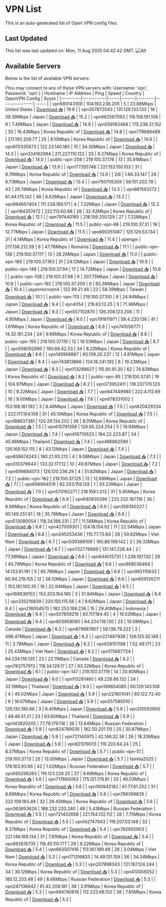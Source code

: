 # VPN List

This is an auto-generated list of Open VPN config files.

## Last Updated

This list was last updated on: Mon, 11 Aug 2025 04:42:42 GMT.
![Alt](https://repobeats.axiom.co/api/embed/186b98318ef1479477931607c1ad7d823f12451f.svg "Repobeats analytics image")

## Available Servers

Below is the list of available VPN servers:

(You may connect to any of these VPN servers with: Username: 'vpn', Password: 'vpn'.)
| Hostname | IP Address | Ping | Speed | Country | OpenVPN Config | Score |
|----------|------------|------|-------|---------|----------------| ----- |
| vpn580143109 | 104.193.236.205 | 5 | 23.88Mbps | United States | [Download 📥](./configs/server_0_US.ovpn) | 19.6 |
| vpn357972043 | 131.129.133.133 | 18 | 39.39Mbps | Japan | [Download 📥](./configs/server_1_JP.ovpn) | 15.2 |
| vpn662567093 | 118.158.191.108 | 9 | 7.49Mbps | Japan | [Download 📥](./configs/server_2_JP.ovpn) | 14.9 |
| vpn559183468 | 175.238.21.152 | 30 | 16.43Mbps | Korea Republic of | [Download 📥](./configs/server_3_KR.ovpn) | 14.8 |
| vpn779686489 | 211.193.209.77 | 25 | 8.10Mbps | Korea Republic of | [Download 📥](./configs/server_4_KR.ovpn) | 14.6 |
| vpn970335673 | 122.23.140.180 | 15 | 34.30Mbps | Japan | [Download 📥](./configs/server_5_JP.ovpn) | 14.3 |
| vpn334162994 | 211.227.110.122 | 33 | 9.27Mbps | Korea Republic of | [Download 📥](./configs/server_6_KR.ovpn) | 14.0 |
| public-vpn-259 | 219.100.37.176 | 13 | 35.91Mbps | Japan | [Download 📥](./configs/server_7_JP.ovpn) | 13.9 |
| vpn177355746 | 221.153.150.103 | 31 | 9.76Mbps | Korea Republic of | [Download 📥](./configs/server_8_KR.ovpn) | 13.9 |
| 2i6 | 1.66.33.147 | 28 | 6.73Mbps | Japan | [Download 📥](./configs/server_9_JP.ovpn) | 13.4 |
| vpn750705359 | 58.151.202.78 | 43 | 29.74Mbps | Korea Republic of | [Download 📥](./configs/server_10_KR.ovpn) | 13.3 |
| vpn881593272 | 61.44.175.142 | 48 | 6.62Mbps | Japan | [Download 📥](./configs/server_11_JP.ovpn) | 13.2 |
| vpn984657404 | 111.238.189.171 | 4 | 7.22Mbps | Japan | [Download 📥](./configs/server_12_JP.ovpn) | 12.2 |
| vpn184357472 | 222.113.60.98 | 28 | 32.42Mbps | Korea Republic of | [Download 📥](./configs/server_13_KR.ovpn) | 12.1 |
| vpn797440165 | 218.159.250.129 | 27 | 7.22Mbps | Korea Republic of | [Download 📥](./configs/server_14_KR.ovpn) | 11.5 |
| public-vpn-98 | 219.100.37.31 | 18 | 12.77Mbps | Japan | [Download 📥](./configs/server_15_JP.ovpn) | 11.5 |
| vpn890351087 | 125.129.53.134 | 31 | 4.14Mbps | Korea Republic of | [Download 📥](./configs/server_16_KR.ovpn) | 11.4 |
| opengw | 217.138.212.59 | 6 | 47.78Mbps | Romania | [Download 📥](./configs/server_17_RO.ovpn) | 11.1 |
| public-vpn-138 | 219.100.37.117 | 13 | 28.26Mbps | Japan | [Download 📥](./configs/server_18_JP.ovpn) | 11.0 |
| public-vpn-186 | 219.100.37.163 | 31 | 24.12Mbps | Japan | [Download 📥](./configs/server_19_JP.ovpn) | 10.9 |
| public-vpn-146 | 219.100.37.94 | 17 | 14.72Mbps | Japan | [Download 📥](./configs/server_20_JP.ovpn) | 10.6 |
| public-vpn-108 | 219.100.37.98 | 9 | 207.75Mbps | Japan | [Download 📥](./configs/server_21_JP.ovpn) | 10.6 |
| public-vpn-192 | 219.100.37.209 | 9 | 65.38Mbps | Japan | [Download 📥](./configs/server_22_JP.ovpn) | 10.4 |
| jayporeonvpn4 | 122.99.21.46 | 23 | 58.39Mbps | Taiwan | [Download 📥](./configs/server_23_TW.ovpn) | 10.1 |
| public-vpn-113 | 219.100.37.100 | 8 | 24.94Mbps | Japan | [Download 📥](./configs/server_24_JP.ovpn) | 9.4 |
| vpn4054 | 219.63.13.25 | 3 | 71.98Mbps | Japan | [Download 📥](./configs/server_25_JP.ovpn) | 9.3 |
| vpn557102870 | 126.208.123.206 | 11 | 4.95Mbps | Japan | [Download 📥](./configs/server_26_JP.ovpn) | 9.0 |
| vpn791611971 | 59.4.220.136 | 41 | 1.61Mbps | Korea Republic of | [Download 📥](./configs/server_27_KR.ovpn) | 8.9 |
| vpn741056771 | 14.32.161.234 | 34 | 9.66Mbps | Korea Republic of | [Download 📥](./configs/server_28_KR.ovpn) | 8.8 |
| public-vpn-155 | 219.100.37.110 | 12 | 19.53Mbps | Japan | [Download 📥](./configs/server_29_JP.ovpn) | 8.7 |
| vpn508092890 | 180.69.42.53 | 34 | 8.22Mbps | Korea Republic of | [Download 📥](./configs/server_30_KR.ovpn) | 8.6 |
| vpn145956887 | 60.139.20.237 | 12 | 4.81Mbps | Japan | [Download 📥](./configs/server_31_JP.ovpn) | 8.4 |
| vpn743813866 | 124.18.241.192 | 8 | 19.23Mbps | Japan | [Download 📥](./configs/server_32_JP.ovpn) | 8.3 |
| vpn113289627 | 115.90.91.30 | 62 | 74.83Mbps | Korea Republic of | [Download 📥](./configs/server_33_KR.ovpn) | 8.2 |
| public-vpn-85 | 219.100.37.81 | 19 | 104.97Mbps | Japan | [Download 📥](./configs/server_34_JP.ovpn) | 8.2 |
| vpn373952411 | 118.237.170.123 | 10 | 9.22Mbps | Japan | [Download 📥](./configs/server_35_JP.ovpn) | 7.7 |
| vpn847449985 | 222.4.112.69 | 16 | 9.00Mbps | Japan | [Download 📥](./configs/server_36_JP.ovpn) | 7.6 |
| vpn678331002 | 153.168.161.192 | 3 | 8.46Mbps | Japan | [Download 📥](./configs/server_37_JP.ovpn) | 7.5 |
| vpn820429334 | 222.117.104.108 | 31 | 45.10Mbps | Korea Republic of | [Download 📥](./configs/server_38_KR.ovpn) | 7.5 |
| vpn188637381 | 120.29.134.202 | 38 | 8.01Mbps | Korea Republic of | [Download 📥](./configs/server_39_KR.ovpn) | 7.5 |
| vpn615791358 | 126.65.224.254 | 5 | 19.94Mbps | Japan | [Download 📥](./configs/server_40_JP.ovpn) | 7.4 |
| vpn416710623 | 184.22.223.87 | 34 | 45.66Mbps | Thailand | [Download 📥](./configs/server_41_TH.ovpn) | 7.4 |
| vpn486862596 | 126.169.152.115 | 8 | 43.12Mbps | Japan | [Download 📥](./configs/server_42_JP.ovpn) | 7.4 |
| vpn838674243 | 180.21.93.213 | 4 | 9.08Mbps | Japan | [Download 📥](./configs/server_43_JP.ovpn) | 7.3 |
| vpn310379644 | 133.32.177.12 | 10 | 49.87Mbps | Japan | [Download 📥](./configs/server_44_JP.ovpn) | 7.2 |
| vpn699884073 | 126.120.236.29 | 4 | 51.82Mbps | Japan | [Download 📥](./configs/server_45_JP.ovpn) | 7.2 |
| public-vpn-162 | 219.100.37.125 | 13 | 12.69Mbps | Japan | [Download 📥](./configs/server_46_JP.ovpn) | 7.1 |
| vpn696664519 | 92.203.159.128 | 1 | 93.23Mbps | Japan | [Download 📥](./configs/server_47_JP.ovpn) | 7.0 |
| vpn570192271 | 218.159.1.213 | 31 | 5.95Mbps | Korea Republic of | [Download 📥](./configs/server_48_KR.ovpn) | 6.9 |
| vpn640830296 | 222.232.187.118 | 36 | 8.98Mbps | Korea Republic of | [Download 📥](./configs/server_49_KR.ovpn) | 6.9 |
| vpn359350227 | 90.149.251.61 | 18 | 35.78Mbps | Japan | [Download 📥](./configs/server_50_JP.ovpn) | 6.8 |
| vpn513080054 | 118.34.188.231 | 27 | 11.56Mbps | Korea Republic of | [Download 📥](./configs/server_51_KR.ovpn) | 6.8 |
| vpn427009301 | 124.18.154.92 | 11 | 22.54Mbps | Japan | [Download 📥](./configs/server_52_JP.ovpn) | 6.8 |
| vpn245253436 | 115.77.73.84 | 28 | 59.62Mbps | Viet Nam | [Download 📥](./configs/server_53_VN.ovpn) | 6.7 |
| vpn509369109 | 160.86.199.142 | 3 | 39.33Mbps | Japan | [Download 📥](./configs/server_54_JP.ovpn) | 6.7 |
| vpn722776889 | 131.147.226.44 | 2 | 77.38Mbps | Japan | [Download 📥](./configs/server_55_JP.ovpn) | 6.6 |
| vpn644015731 | 1.238.197.132 | 28 | 40.79Mbps | Korea Republic of | [Download 📥](./configs/server_56_KR.ovpn) | 6.6 |
| vpn868036464 | 14.133.81.191 | 5 | 85.76Mbps | Japan | [Download 📥](./configs/server_57_JP.ovpn) | 6.6 |
| vpn992115633 | 60.94.219.155 | 12 | 38.12Mbps | Japan | [Download 📥](./configs/server_58_JP.ovpn) | 6.6 |
| vpn609126211 | 153.181.100.35 | 16 | 22.94Mbps | Japan | [Download 📥](./configs/server_59_JP.ovpn) | 6.5 |
| vpn168639153 | 153.203.164.180 | 3 | 51.84Mbps | Japan | [Download 📥](./configs/server_60_JP.ovpn) | 6.4 |
| vpn335216839 | 220.150.115.56 | 4 | 9.62Mbps | Japan | [Download 📥](./configs/server_61_JP.ovpn) | 6.4 |
| vpn218004570 | 182.253.169.236 | 15 | 29.40Mbps | Indonesia | [Download 📥](./configs/server_62_ID.ovpn) | 6.4 |
| vpn507859216 | 60.117.184.45 | 4 | 19.52Mbps | Japan | [Download 📥](./configs/server_63_JP.ovpn) | 6.4 |
| vpn803958060 | 64.234.118.130 | 23 | 19.58Mbps | Canada | [Download 📥](./configs/server_64_CA.ovpn) | 6.3 |
| vpn879987807 | 59.138.79.222 | 2 | 496.47Mbps | Japan | [Download 📥](./configs/server_65_JP.ovpn) | 6.2 |
| vpn221487938 | 126.125.35.148 | 11 | 2.78Mbps | Japan | [Download 📥](./configs/server_66_JP.ovpn) | 6.2 |
| vpn639101198 | 1.52.49.171 | 23 | 25.43Mbps | Viet Nam | [Download 📥](./configs/server_67_VN.ovpn) | 6.2 |
| vpn175667724 | 64.234.118.130 | 23 | 22.11Mbps | Canada | [Download 📥](./configs/server_68_CA.ovpn) | 6.2 |
| vpn783757913 | 118.34.129.17 | 27 | 63.32Mbps | Korea Republic of | [Download 📥](./configs/server_69_KR.ovpn) | 6.1 |
| public-vpn-147 | 219.100.37.119 | 14 | 20.80Mbps | Japan | [Download 📥](./configs/server_70_JP.ovpn) | 6.0 |
| vpn113281460 | 49.228.66.132 | 24 | 32.19Mbps | Thailand | [Download 📥](./configs/server_71_TH.ovpn) | 6.0 |
| vpn189654085 | 60.129.143.108 | 4 | 45.02Mbps | Japan | [Download 📥](./configs/server_72_JP.ovpn) | 5.9 |
| vpn221601041 | 60.122.72.40 | 8 | 16.07Mbps | Japan | [Download 📥](./configs/server_73_JP.ovpn) | 5.9 |
| vpn257585010 | 126.130.190.88 | 3 | 6.40Mbps | Japan | [Download 📥](./configs/server_74_JP.ovpn) | 5.9 |
| vpn310593900 | 49.48.51.21 | 23 | 63.60Mbps | Thailand | [Download 📥](./configs/server_75_TH.ovpn) | 5.9 |
| vpn143920205 | 77.79.179.118 | 36 | 13.64Mbps | Russian Federation | [Download 📥](./configs/server_76_RU.ovpn) | 5.9 |
| vpn824789035 | 182.50.201.115 | 25 | 30.87Mbps | Japan | [Download 📥](./configs/server_77_JP.ovpn) | 5.9 |
| vpn721140975 | 42.146.32.36 | 26 | 18.33Mbps | Japan | [Download 📥](./configs/server_78_JP.ovpn) | 5.8 |
| vpn821019013 | 119.203.84.24 | 25 | 8.37Mbps | Korea Republic of | [Download 📥](./configs/server_79_KR.ovpn) | 5.7 |
| public-vpn-51 | 219.100.37.13 | 25 | 13.00Mbps | Japan | [Download 📥](./configs/server_80_JP.ovpn) | 5.7 |
| familia2025 | 178.163.93.66 | 42 | 1.02Mbps | Russian Federation | [Download 📥](./configs/server_81_RU.ovpn) | 5.7 |
| vpn595298283 | 116.123.228.25 | 37 | 8.69Mbps | Korea Republic of | [Download 📥](./configs/server_82_KR.ovpn) | 5.6 |
| vpn717660063 | 175.121.178.81 | 33 | 46.03Mbps | Korea Republic of | [Download 📥](./configs/server_83_KR.ovpn) | 5.6 |
| vpn160942182 | 61.77.61.252 | 31 | 8.89Mbps | Korea Republic of | [Download 📥](./configs/server_84_KR.ovpn) | 5.6 |
| vpn786399835 | 222.109.183.48 | 32 | 29.45Mbps | Korea Republic of | [Download 📥](./configs/server_85_KR.ovpn) | 5.6 |
| vpn363653624 | 188.232.233.240 | 49 | 5.43Mbps | Russian Federation | [Download 📥](./configs/server_86_RU.ovpn) | 5.5 |
| vpn721432668 | 221.154.132.112 | 28 | 7.75Mbps | Korea Republic of | [Download 📥](./configs/server_87_KR.ovpn) | 5.5 |
| vpn142747943 | 119.207.53.148 | 32 | 8.37Mbps | Korea Republic of | [Download 📥](./configs/server_88_KR.ovpn) | 5.4 |
| vpn782650903 | 221.146.168.134 | 31 | 7.91Mbps | Korea Republic of | [Download 📥](./configs/server_89_KR.ovpn) | 5.4 |
| vpn892616735 | 118.45.110.177 | 29 | 6.22Mbps | Korea Republic of | [Download 📥](./configs/server_90_KR.ovpn) | 5.4 |
| vpn663507416 | 113.161.189.48 | 28 | 3.04Mbps | Viet Nam | [Download 📥](./configs/server_91_VN.ovpn) | 5.3 |
| vpn171316833 | 14.49.131.159 | 36 | 34.34Mbps | Korea Republic of | [Download 📥](./configs/server_92_KR.ovpn) | 5.3 |
| vpn207998343 | 121.187.124.244 | 34 | 30.12Mbps | Korea Republic of | [Download 📥](./configs/server_93_KR.ovpn) | 5.3 |
| vpn410056052 | 185.12.253.48 | 49 | 8.66Mbps | Russian Federation | [Download 📥](./configs/server_94_RU.ovpn) | 5.3 |
| vpn247136842 | 61.42.208.181 | 38 | 3.91Mbps | Korea Republic of | [Download 📥](./configs/server_95_KR.ovpn) | 5.3 |
| vpn684740818 | 112.223.68.102 | 38 | 7.85Mbps | Korea Republic of | [Download 📥](./configs/server_96_KR.ovpn) | 5.2 |
